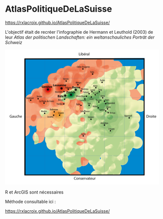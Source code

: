 # AtlasPolitiqueDeLaSuisse
https://rxlacroix.github.io/AtlasPolitiqueDeLaSuisse/


L'objectif était de recréer l'infographie de Hermann et Leuthold (2003) de leur *Atlas der politischen Landschaften: ein weltanschauliches Porträt der Schweiz*


![alt text](https://github.com/rxlacroix/AtlasPolitiqueDeLaSuisse/blob/master/scores.png?raw=true)


R et ArcGIS sont nécessaires


Méthode consultable ici :

https://rxlacroix.github.io/AtlasPolitiqueDeLaSuisse/
